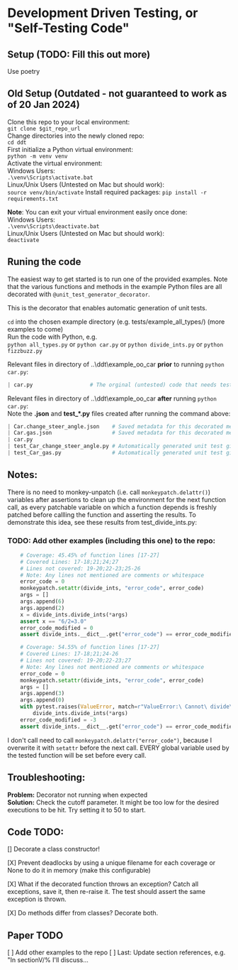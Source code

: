 # Development Driven Testing, or "Self-Testing Code"

## Setup (TODO: Fill this out more)
Use poetry 

## Old Setup (Outdated - not guaranteed to work as of 20 Jan 2024)
Clone this repo to your local environment:  
`git clone $git_repo_url`  
Change directories into the newly cloned repo:  
`cd ddt`  
First initialize a Python virtual environment:  
`python -m venv venv`  
Activate the virtual environment:  
Windows Users:  
`.\venv\Scripts\activate.bat`  
Linux/Unix Users (Untested on Mac but should work):  
`source venv/bin/activate`
Install required packages:
`pip install -r requirements.txt`

**Note**:
You can exit your virtual environment easily once done:  
Windows Users:  
`.\venv\Scripts\deactivate.bat`  
Linux/Unix Users (Untested on Mac but should work):  
`deactivate`

## Runing the code

The easiest way to get started is to run one of the provided examples.
Note that the various functions and methods in the example Python files 
are all decorated with `@unit_test_generator_decorator`.

This is the decorator that enables automatic generation of unit tests.

`cd` into the chosen example directory (e.g. tests/example_all_types/) 
(more examples to come)  
Run the code with Python, e.g.  
    `python all_types.py` or 
    `python car.py` or 
    `python divide_ints.py` or 
    `python fizzbuzz.py`

Relevant files in directory of ..\ddt\example_oo_car **prior** 
to running `python car.py`:
```python
| car.py                  # The orginal (untested) code that needs tests!
```
Relevant files in directory of ..\ddt\example_oo_car **after** running `python car.py`:  
Note the **.json** and **test_*.py** files created after running the command above:
```python
| Car.change_steer_angle.json    # Saved metadata for this decorated method
| Car.gas.json                   # Saved metadata for this decorated method
| car.py
| test_Car_change_steer_angle.py # Automatically generated unit test given car.py
| test_Car_gas.py                # Automatically generated unit test given car.py
```
## Notes:
There is no need to monkey-unpatch (i.e. call `monkeypatch.delattr()`) 
variables after assertions to clean up the environment for the next 
function call, as every patchable variable on which a function 
depends is freshly patched before callling the function and 
asserting the results.
To demonstrate this idea, see these results from test_divide_ints.py:
### TODO: Add other examples (including this one) to the repo:
```python
    # Coverage: 45.45% of function lines [17-27]
    # Covered Lines: 17-18;21;24;27
    # Lines not covered: 19-20;22-23;25-26
    # Note: Any lines not mentioned are comments or whitespace
    error_code = 0
    monkeypatch.setattr(divide_ints, "error_code", error_code)
    args = []
    args.append(6)
    args.append(2)
    x = divide_ints.divide_ints(*args)
    assert x == "6/2=3.0"
    error_code_modified = 0
    assert divide_ints.__dict__.get("error_code") == error_code_modified

    # Coverage: 54.55% of function lines [17-27]
    # Covered Lines: 17-18;21;24-26
    # Lines not covered: 19-20;22-23;27
    # Note: Any lines not mentioned are comments or whitespace
    error_code = 0
    monkeypatch.setattr(divide_ints, "error_code", error_code)
    args = []
    args.append(3)
    args.append(0)
    with pytest.raises(ValueError, match=r"ValueError:\ Cannot\ divide\ by\ zero!"):
        divide_ints.divide_ints(*args)
    error_code_modified = -3
    assert divide_ints.__dict__.get("error_code") == error_code_modified
```
I don't call need to call `monkeypatch.delattr("error_code")`, 
because I overwrite it with `setattr` before the next call.  EVERY global variable 
used by the tested function will be set before every call.

## Troubleshooting:
**Problem:** Decorator not running when expected  
**Solution:**  Check the cutoff parameter.
It might be too low for the desired executions to be hit.
Try setting it to 50 to start.


## Code TODO:
[] Decorate a class constructor!   

[X] Prevent deadlocks by using a unique filename 
for each coverage or None to do it in memory (make this configurable)

[X] What if the decorated function throws an exception?
Catch all exceptions, save it, then re-raise it.
The test should assert the same exception is thrown.

[X] Do methods differ from classes?  Decorate both.

## Paper TODO

[ ] Add other examples to the repo
[ ] Last: Update section references, e.g. "In sectionV/% I'll discuss...